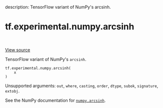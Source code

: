 description: TensorFlow variant of NumPy's arcsinh.

<div itemscope itemtype="http://developers.google.com/ReferenceObject">
<meta itemprop="name" content="tf.experimental.numpy.arcsinh" />
<meta itemprop="path" content="Stable" />
</div>

# tf.experimental.numpy.arcsinh

<!-- Insert buttons and diff -->

<table class="tfo-notebook-buttons tfo-api nocontent" align="left">

</table>

<a target="_blank" class="external" href="/code/stable/tensorflow/python/ops/numpy_ops/np_math_ops.py">View source</a>



TensorFlow variant of NumPy's `arcsinh`.


<pre class="devsite-click-to-copy prettyprint lang-py tfo-signature-link">
<code>tf.experimental.numpy.arcsinh(
    x
)
</code></pre>



<!-- Placeholder for "Used in" -->

Unsupported arguments: `out`, `where`, `casting`, `order`, `dtype`, `subok`, `signature`, `extobj`.

See the NumPy documentation for [`numpy.arcsinh`](https://numpy.org/doc/stable/reference/generated/numpy.arcsinh.html).